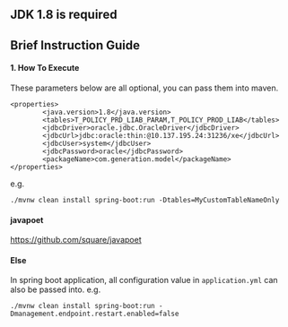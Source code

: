 ## JDK 1.8 is required
## Brief Instruction Guide
#### 1. How To Execute
These parameters below are all optional, you can pass them into maven.
```
<properties>
        <java.version>1.8</java.version>
        <tables>T_POLICY_PRD_LIAB_PARAM,T_POLICY_PROD_LIAB</tables>
        <jdbcDriver>oracle.jdbc.OracleDriver</jdbcDriver>
        <jdbcUrl>jdbc:oracle:thin:@10.137.195.24:31236/xe</jdbcUrl>
        <jdbcUser>system</jdbcUser>
        <jdbcPassword>oracle</jdbcPassword>
        <packageName>com.generation.model</packageName>
</properties>
```

e.g.
```
./mvnw clean install spring-boot:run -Dtables=MyCustomTableNameOnly
```


#### javapoet
https://github.com/square/javapoet

#### Else
 In spring boot application, all configuration value in `application.yml` can also be passed into.
 e.g.
 ```
./mvnw clean install spring-boot:run -Dmanagement.endpoint.restart.enabled=false
```
